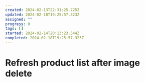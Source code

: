 ```yaml
---
created: 2024-02-13T22:31:25.725Z
updated: 2024-02-18T19:25:57.323Z
assigned: ""
progress: 0
tags: []
started: 2024-02-14T20:13:23.544Z
completed: 2024-02-18T19:25:57.323Z
---
```


# Refresh product list after image delete
